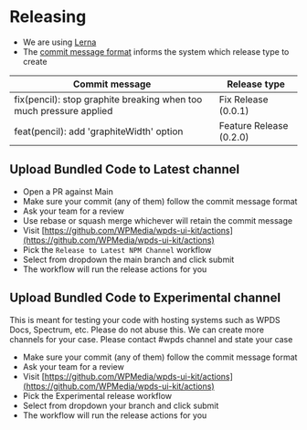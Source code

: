 # Releasing

- We are using [Lerna](https://github.com/lerna/lerna)
- The [commit message format](https://semantic-release.gitbook.io/semantic-release/#commit-message-format) informs the system which release type to create

| Commit message                                                     | Release type            |
| ------------------------------------------------------------------ | ----------------------- |
| fix(pencil): stop graphite breaking when too much pressure applied | Fix Release (0.0.1)     |
| feat(pencil): add 'graphiteWidth' option                           | Feature Release (0.2.0) |

## Upload Bundled Code to Latest channel

- Open a PR against Main
- Make sure your commit (any of them) follow the commit message format
- Ask your team for a review
- Use rebase or squash merge whichever will retain the commit message
- Visit [https://github.com/WPMedia/wpds-ui-kit/actions](https://github.com/WPMedia/wpds-ui-kit/actions)
- Pick the `Release to Latest NPM Channel` workflow
- Select from dropdown the main branch and click submit
- The workflow will run the release actions for you

## Upload Bundled Code to Experimental channel

This is meant for testing your code with hosting systems such as WPDS Docs, Spectrum, etc. Please do not abuse this. We can create more channels for your case. Please contact #wpds channel and state your case

- Make sure your commit (any of them) follow the commit message format
- Ask your team for a review
- Visit [https://github.com/WPMedia/wpds-ui-kit/actions](https://github.com/WPMedia/wpds-ui-kit/actions)
- Pick the Experimental release workflow
- Select from dropdown your branch and click submit
- The workflow will run the release actions for you
